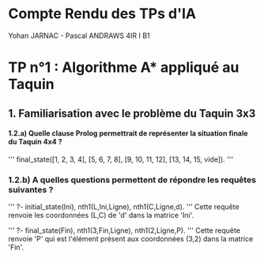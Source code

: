 # Compte Rendu des TPs d'IA

Yohan JARNAC - Pascal ANDRAWS
4IR I B1

# TP n°1 : Algorithme A* appliqué au Taquin

## 1. Familiarisation avec le problème du Taquin 3x3

#### 1.2.a) Quelle clause Prolog permettrait de représenter la situation finale du Taquin 4x4 ?
'''
final_state([1,  2,  3,  4],
            [5,  6,  7,  8],
            [9,  10, 11, 12],
            [13, 14, 15, vide]).
'''

### 1.2.b) A quelles questions permettent de répondre les requêtes suivantes ?
'''
?- initial_state(Ini), nth1(L,Ini,Ligne), nth1(C,Ligne,d).
'''
Cette requête renvoie les coordonnées (L,C) de 'd' dans la matrice 'Ini'.

'''
?- final_state(Fin), nth1(3,Fin,Ligne), nth1(2,Ligne,P).
'''
Cette requête renvoie 'P' qui est l'élément présent aux coordonnées (3,2) dans la matrice 'Fin'.
